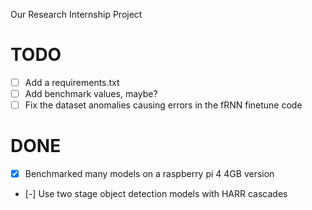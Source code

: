 Our Research Internship Project

# TODO
- [ ] Add a requirements.txt
- [ ] Add benchmark values, maybe?
- [ ] Fix the dataset anomalies causing errors in the fRNN finetune code

# DONE
- [x] Benchmarked many models on a raspberry pi 4 4GB version
- [-] Use two stage object detection models with HARR cascades 
